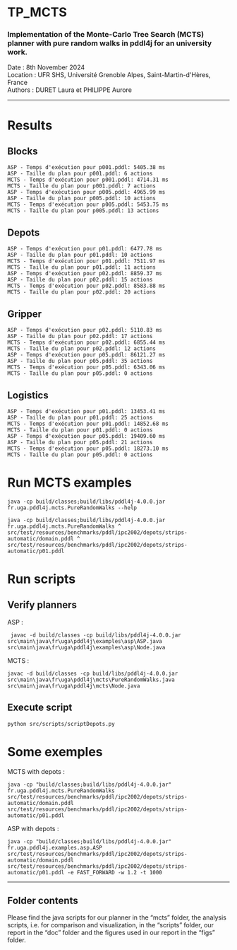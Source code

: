 # TP_MCTS
### Implementation of the Monte-Carlo Tree Search (MCTS) planner with pure random walks in pddl4j for an university work.
Date : 8th November 2024  
Location : UFR SHS, Université Grenoble Alpes, Saint-Martin-d'Hères, France   
Authors : DURET Laura et PHILIPPE Aurore  

---
# Results


## Blocks
```
ASP - Temps d'exécution pour p001.pddl: 5405.38 ms
ASP - Taille du plan pour p001.pddl: 6 actions
MCTS - Temps d'exécution pour p001.pddl: 4714.31 ms
MCTS - Taille du plan pour p001.pddl: 7 actions
ASP - Temps d'exécution pour p005.pddl: 4965.99 ms
ASP - Taille du plan pour p005.pddl: 10 actions
MCTS - Temps d'exécution pour p005.pddl: 5453.75 ms
MCTS - Taille du plan pour p005.pddl: 13 actions
```


## Depots

```
ASP - Temps d'exécution pour p01.pddl: 6477.78 ms
ASP - Taille du plan pour p01.pddl: 10 actions
MCTS - Temps d'exécution pour p01.pddl: 7511.97 ms
MCTS - Taille du plan pour p01.pddl: 11 actions
ASP - Temps d'exécution pour p02.pddl: 8859.37 ms
ASP - Taille du plan pour p02.pddl: 15 actions
MCTS - Temps d'exécution pour p02.pddl: 8583.88 ms
MCTS - Taille du plan pour p02.pddl: 20 actions
```

## Gripper
```
ASP - Temps d'exécution pour p02.pddl: 5110.83 ms
ASP - Taille du plan pour p02.pddl: 17 actions
MCTS - Temps d'exécution pour p02.pddl: 6855.44 ms
MCTS - Taille du plan pour p02.pddl: 12 actions
ASP - Temps d'exécution pour p05.pddl: 86121.27 ms
ASP - Taille du plan pour p05.pddl: 35 actions
MCTS - Temps d'exécution pour p05.pddl: 6343.06 ms
MCTS - Taille du plan pour p05.pddl: 0 actions
```


## Logistics
```
ASP - Temps d'exécution pour p01.pddl: 13453.41 ms
ASP - Taille du plan pour p01.pddl: 25 actions
MCTS - Temps d'exécution pour p01.pddl: 14852.68 ms
MCTS - Taille du plan pour p01.pddl: 0 actions
ASP - Temps d'exécution pour p05.pddl: 19409.60 ms
ASP - Taille du plan pour p05.pddl: 21 actions
MCTS - Temps d'exécution pour p05.pddl: 18273.10 ms
MCTS - Taille du plan pour p05.pddl: 0 actions
```

# Run MCTS examples 

```
java -cp build/classes;build/libs/pddl4j-4.0.0.jar fr.uga.pddl4j.mcts.PureRandomWalks --help 
```

```
java -cp build/classes;build/libs/pddl4j-4.0.0.jar fr.uga.pddl4j.mcts.PureRandomWalks ^
src/test/resources/benchmarks/pddl/ipc2002/depots/strips-automatic/domain.pddl ^
src/test/resources/benchmarks/pddl/ipc2002/depots/strips-automatic/p01.pddl
```
# Run scripts 

## Verify planners

ASP : 
```
 javac -d build/classes -cp build/libs/pddl4j-4.0.0.jar src\main\java\fr\uga\pddl4j\examples\asp\ASP.java  src\main\java\fr\uga\pddl4j\examples\asp\Node.java 
```
MCTS : 
```
javac -d build/classes -cp build/libs/pddl4j-4.0.0.jar src\main\java\fr\uga\pddl4j\mcts\PureRandomWalks.java  src\main\java\fr\uga\pddl4j\mcts\Node.java
```

## Execute script  

```
python src/scripts/scriptDepots.py
```

# Some exemples 

MCTS with depots :
```
java -cp "build/classes;build/libs/pddl4j-4.0.0.jar" fr.uga.pddl4j.mcts.PureRandomWalks src/test/resources/benchmarks/pddl/ipc2002/depots/strips-automatic/domain.pddl  src/test/resources/benchmarks/pddl/ipc2002/depots/strips-automatic/p01.pddl
```
ASP with depots : 
```
java -cp "build/classes;build/libs/pddl4j-4.0.0.jar" fr.uga.pddl4j.examples.asp.ASP src/test/resources/benchmarks/pddl/ipc2002/depots/strips-automatic/domain.pddl src/test/resources/benchmarks/pddl/ipc2002/depots/strips-automatic/p01.pddl -e FAST_FORWARD -w 1.2 -t 1000
```


---

## Folder contents
Please find the java scripts for our planner in the “mcts” folder, the analysis scripts, i.e. for comparison and visualization, in the “scripts” folder, our report in the “doc” folder and the figures used in our report in the “figs” folder. 
